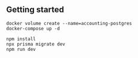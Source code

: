 ## Getting started

```
docker volume create --name=accounting-postgres
docker-compose up -d

npm install
npx prisma migrate dev
npm run dev
```
